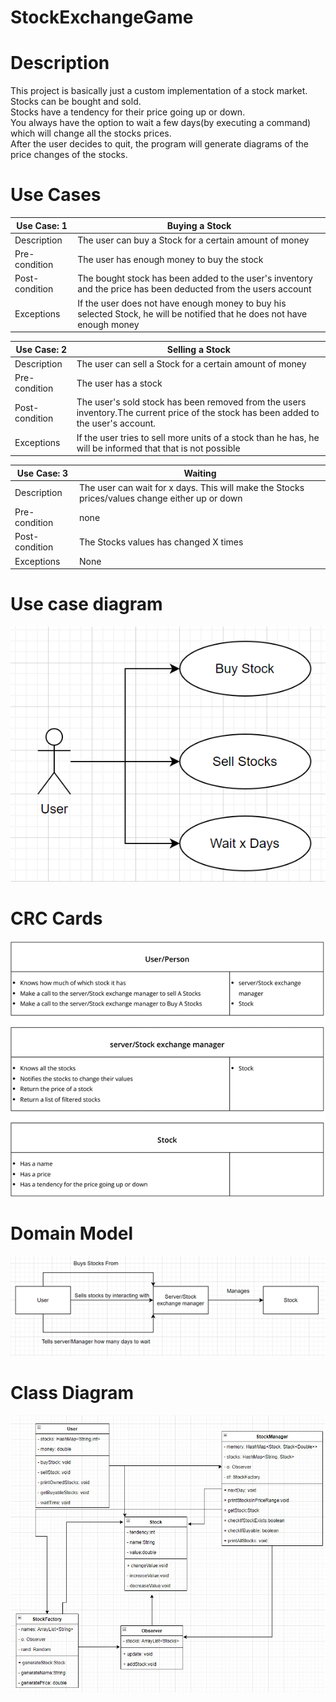 # StockExchangeGame
# Description
This project is basically just a custom implementation of a stock market.<br>
Stocks can be bought and sold.<br>
Stocks have a tendency for their price going up or down.<br>
You always have the option to wait a few days(by executing a command) which will change all the stocks prices.<br>
After the user decides to quit, the program will generate diagrams of the price changes of the stocks.

# Use Cases

| Use Case: 1 | Buying a Stock |
| --- | --- |
| Description | The user can buy a Stock for a certain amount of money |
| Pre-condition | The user has enough money to buy the stock |
| Post-condition | The bought stock has been added to the user&#39;s inventory and the price has been deducted from the users account |
| Exceptions | If the user does not have enough money to buy his selected Stock, he will be notified that he does not have enough money |

| Use Case: 2 | Selling a Stock |
| --- | --- |
| Description | The user can sell a Stock for a certain amount of money |
| Pre-condition | The user has a stock |
| Post-condition | The user&#39;s sold stock has been removed from the users inventory.The current price of the stock has been added to the user&#39;s account. |
| Exceptions | If the user tries to sell more units of a stock than he has, he will be informed that that is not possible |

| Use Case: 3 | Waiting |
| --- | --- |
| Description | The user can wait for x days. This will make the Stocks prices/values change either up or down |
| Pre-condition | none |
| Post-condition | The Stocks values has changed X times |
| Exceptions | None |

# Use case diagram

![](https://github.com/EnderDark1010/StockExchange/blob/main/picsForReadMe/ucd.png)

# CRC Cards

![](https://github.com/EnderDark1010/StockExchange/blob/main/picsForReadMe/crcc.png)

# Domain Model

![](https://github.com/EnderDark1010/StockExchange/blob/main/picsForReadMe/dm.png)

# Class Diagram

![](https://github.com/EnderDark1010/StockExchange/blob/main/picsForReadMe/CD.jpg)
